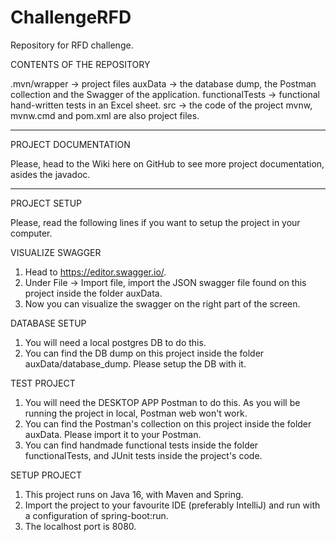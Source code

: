# ChallengeRFD
Repository for RFD challenge.

CONTENTS OF THE REPOSITORY

.mvn/wrapper -> project files
auxData -> the database dump, the Postman collection and the Swagger of the application.
functionalTests -> functional hand-written tests in an Excel sheet.
src -> the code of the project
mvnw, mvnw.cmd and pom.xml are also project files.

--------------------------

PROJECT DOCUMENTATION

Please, head to the Wiki here on GitHub to see more project documentation, asides the javadoc.

--------------------------
PROJECT SETUP

Please, read the following lines if you want to setup the project in your computer.

VISUALIZE SWAGGER
1. Head to https://editor.swagger.io/.
2. Under File -> Import file, import the JSON swagger file found on this project inside the folder auxData.
3. Now you can visualize the swagger on the right part of the screen.

DATABASE SETUP
1. You will need a local postgres DB to do this. 
2. You can find the DB dump on this project inside the folder auxData/database_dump. Please setup the DB with it.

TEST PROJECT
1. You will need the DESKTOP APP Postman to do this. As you will be running the project in local, Postman web won't work.
2. You can find the Postman's collection on this project inside the folder auxData. Please import it to your Postman.
3. You can find handmade functional tests inside the folder functionalTests, and JUnit tests inside the project's code.  

SETUP PROJECT
1. This project runs on Java 16, with Maven and Spring.
2. Import the project to your favourite IDE (preferably IntelliJ) and run with a configuration of spring-boot:run.
3. The localhost port is 8080.
